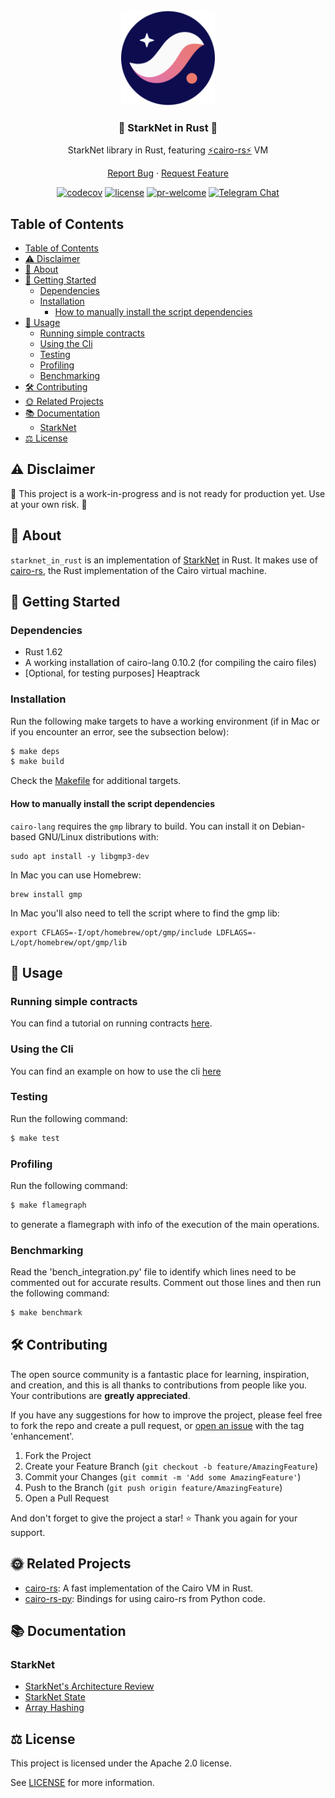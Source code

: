 <div align="center">
<img src="./starknet_logo.svg" width="150"/>

### 🦀 StarkNet in Rust 🦀

StarkNet library in Rust, featuring [⚡cairo-rs⚡](https://github.com/lambdaclass/cairo-rs) VM

[Report Bug](https://github.com/lambdaclass/starknet_in_rust/issues/new?labels=bug&title=bug%3A+) · [Request Feature](https://github.com/lambdaclass/starknet_in_rust/issues/new?labels=enhancement&title=feat%3A+)

[![codecov](https://img.shields.io/codecov/c/github/lambdaclass/starknet_in_rust)](https://codecov.io/gh/lambdaclass/starknet_in_rust)
[![license](https://img.shields.io/github/license/lambdaclass/starknet_in_rust)](/LICENSE)
[![pr-welcome]](#-contributing)
[![Telegram Chat][tg-badge]][tg-url]

[pr-welcome]: https://img.shields.io/static/v1?color=orange&label=PRs&style=flat&message=welcome
[tg-badge]: https://img.shields.io/static/v1?color=green&logo=telegram&label=chat&style=flat&message=join
[tg-url]: https://t.me/starknet_rs

</div>

## Table of Contents
- [Table of Contents](#table-of-contents)
- [⚠️ Disclaimer](#️-disclaimer)
- [📖 About](#-about)
- [🌅 Getting Started](#-getting-started)
  - [Dependencies](#dependencies)
  - [Installation](#installation)
    - [How to manually install the script dependencies](#how-to-manually-install-the-script-dependencies)
- [🚀 Usage](#-usage)
  - [Running simple contracts](#running-simple-contracts)
  - [Using the Cli](#using-the-cli)
  - [Testing](#testing)
  - [Profiling](#profiling)
  - [Benchmarking](#benchmarking)
- [🛠 Contributing](#-contributing)
- [🌞 Related Projects](#-related-projects)
- [📚 Documentation](#-documentation)
  - [StarkNet](#starknet)
- [⚖️ License](#️-license)

## ⚠️ Disclaimer

🚧 This project is a work-in-progress and is not ready for production yet. Use at your own risk. 🚧

## 📖 About

`starknet_in_rust` is an implementation of [StarkNet](https://github.com/starkware-libs/cairo-lang/tree/master/src/starkware/starknet) in Rust.
It makes use of [cairo-rs](https://github.com/lambdaclass/cairo-rs), the Rust implementation of the Cairo virtual machine.

## 🌅 Getting Started

### Dependencies
- Rust 1.62
- A working installation of cairo-lang 0.10.2 (for compiling the cairo files)
- [Optional, for testing purposes] Heaptrack 

### Installation

Run the following make targets to have a working environment (if in Mac or if you encounter an error, see the subsection below):
```bash
$ make deps
$ make build
```
Check the [Makefile](/Makefile) for additional targets.

#### How to manually install the script dependencies

`cairo-lang` requires the `gmp` library to build.
You can install it on Debian-based GNU/Linux distributions with:
```shell
sudo apt install -y libgmp3-dev
```

In Mac you can use Homebrew:
```shell
brew install gmp
```

In Mac you'll also need to tell the script where to find the gmp lib:
```shell
export CFLAGS=-I/opt/homebrew/opt/gmp/include LDFLAGS=-L/opt/homebrew/opt/gmp/lib
```



## 🚀 Usage

### Running simple contracts

You can find a tutorial on running contracts [here](/examples/contract_execution/README.md).

### Using the Cli
You can find an example on how to use the cli [here](/docs/CLI_USAGE_EXAMPLE.md)

### Testing

Run the following command:
```bash
$ make test
```

### Profiling

Run the following command:

```bash
$ make flamegraph
```

to generate a flamegraph with info of the execution of the main operations.

### Benchmarking

Read the 'bench_integration.py' file to identify which lines need to be commented out for accurate results. Comment out those lines and then run the following command:

```bash
$ make benchmark
```

## 🛠 Contributing

The open source community is a fantastic place for learning, inspiration, and creation, and this is all thanks to contributions from people like you. Your contributions are **greatly appreciated**. 

If you have any suggestions for how to improve the project, please feel free to fork the repo and create a pull request, or [open an issue](https://github.com/lambdaclass/starknet_in_rust/issues/new?labels=enhancement&title=feat%3A+) with the tag 'enhancement'.

1. Fork the Project
2. Create your Feature Branch (`git checkout -b feature/AmazingFeature`)
3. Commit your Changes (`git commit -m 'Add some AmazingFeature'`)
4. Push to the Branch (`git push origin feature/AmazingFeature`)
5. Open a Pull Request

And don't forget to give the project a star! ⭐ Thank you again for your support.

## 🌞 Related Projects

- [cairo-rs](https://github.com/lambdaclass/cairo-rs): A fast implementation of the Cairo VM in Rust.
- [cairo-rs-py](https://github.com/lambdaclass/cairo-rs-py): Bindings for using cairo-rs from Python code.

## 📚 Documentation

### StarkNet
- [StarkNet's Architecture Review](https://david-barreto.com/starknets-architecture-review/)
- [StarkNet State](https://docs.starknet.io/documentation/architecture_and_concepts/State/starknet-state/)
- [Array Hashing](https://docs.starknet.io/documentation/architecture_and_concepts/Hashing/hash-functions/#array_hashing)

## ⚖️ License

This project is licensed under the Apache 2.0 license.

See [LICENSE](/LICENSE) for more information.
